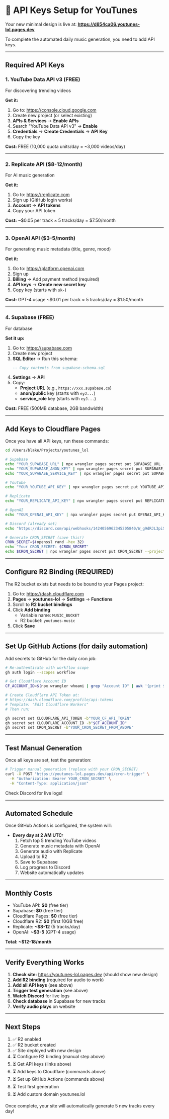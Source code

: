 # 🔑 API Keys Setup for YouTunes

Your new minimal design is live at: **https://d854ca06.youtunes-lol.pages.dev**

To complete the automated daily music generation, you need to add API keys.

---

## Required API Keys

### 1. **YouTube Data API v3** (FREE)
For discovering trending videos

**Get it:**
1. Go to: https://console.cloud.google.com
2. Create new project (or select existing)
3. **APIs & Services** → **Enable APIs**
4. Search "YouTube Data API v3" → **Enable**
5. **Credentials** → **Create Credentials** → **API Key**
6. Copy the key

**Cost:** FREE (10,000 quota units/day = ~3,000 videos/day)

---

### 2. **Replicate API** ($8-12/month)
For AI music generation

**Get it:**
1. Go to: https://replicate.com
2. Sign up (GitHub login works)
3. **Account** → **API tokens**
4. Copy your API token

**Cost:** ~$0.05 per track × 5 tracks/day = $7.50/month

---

### 3. **OpenAI API** ($3-5/month)
For generating music metadata (title, genre, mood)

**Get it:**
1. Go to: https://platform.openai.com
2. Sign up
3. **Billing** → Add payment method (required)
4. **API keys** → **Create new secret key**
5. Copy key (starts with `sk-`)

**Cost:** GPT-4 usage ~$0.01 per track × 5 tracks/day = $1.50/month

---

### 4. **Supabase** (FREE)
For database

**Set it up:**
1. Go to: https://supabase.com
2. Create new project
3. **SQL Editor** → Run this schema:
   ```sql
   -- Copy contents from supabase-schema.sql
   ```
4. **Settings** → **API**
5. Copy:
   - **Project URL** (e.g., `https://xxx.supabase.co`)
   - **anon/public** key (starts with `eyJ...`)
   - **service_role** key (starts with `eyJ...`)

**Cost:** FREE (500MB database, 2GB bandwidth)

---

## Add Keys to Cloudflare Pages

Once you have all API keys, run these commands:

```bash
cd /Users/blake/Projects/youtunes_lol

# Supabase
echo "YOUR_SUPABASE_URL" | npx wrangler pages secret put SUPABASE_URL --project-name=youtunes-lol
echo "YOUR_SUPABASE_ANON_KEY" | npx wrangler pages secret put SUPABASE_ANON_KEY --project-name=youtunes-lol
echo "YOUR_SUPABASE_SERVICE_KEY" | npx wrangler pages secret put SUPABASE_SERVICE_KEY --project-name=youtunes-lol

# YouTube
echo "YOUR_YOUTUBE_API_KEY" | npx wrangler pages secret put YOUTUBE_API_KEY --project-name=youtunes-lol

# Replicate
echo "YOUR_REPLICATE_API_KEY" | npx wrangler pages secret put REPLICATE_API_KEY --project-name=youtunes-lol

# OpenAI
echo "YOUR_OPENAI_API_KEY" | npx wrangler pages secret put OPENAI_API_KEY --project-name=youtunes-lol

# Discord (already set)
echo "https://discord.com/api/webhooks/1424056962345205840/W_g9dRJL3piScsAULxhrgW-xU9f9MHXDmZ48LDe7CvviFRusjNZo21U-5Zo4i5yq1jUV" | npx wrangler pages secret put DISCORD_WEBHOOK_URL --project-name=youtunes-lol

# Generate CRON_SECRET (save this!)
CRON_SECRET=$(openssl rand -hex 32)
echo "Your CRON_SECRET: $CRON_SECRET"
echo $CRON_SECRET | npx wrangler pages secret put CRON_SECRET --project-name=youtunes-lol
```

---

## Configure R2 Binding (REQUIRED)

The R2 bucket exists but needs to be bound to your Pages project:

1. Go to: https://dash.cloudflare.com
2. **Pages** → **youtunes-lol** → **Settings** → **Functions**
3. Scroll to **R2 bucket bindings**
4. Click **Add binding**
   - Variable name: `MUSIC_BUCKET`
   - R2 bucket: `youtunes-music`
5. Click **Save**

---

## Set Up GitHub Actions (for daily automation)

Add secrets to GitHub for the daily cron job:

```bash
# Re-authenticate with workflow scope
gh auth login --scopes workflow

# Get Cloudflare Account ID
CF_ACCOUNT_ID=$(npx wrangler whoami | grep "Account ID" | awk '{print $3}')

# Create Cloudflare API Token at:
# https://dash.cloudflare.com/profile/api-tokens
# Template: "Edit Cloudflare Workers"
# Then run:

gh secret set CLOUDFLARE_API_TOKEN -b"YOUR_CF_API_TOKEN"
gh secret set CLOUDFLARE_ACCOUNT_ID -b"$CF_ACCOUNT_ID"
gh secret set CRON_SECRET -b"YOUR_CRON_SECRET_FROM_ABOVE"
```

---

## Test Manual Generation

Once all keys are set, test the generation:

```bash
# Trigger manual generation (replace with your CRON_SECRET)
curl -X POST "https://youtunes-lol.pages.dev/api/cron-trigger" \
  -H "Authorization: Bearer YOUR_CRON_SECRET" \
  -H "Content-Type: application/json"
```

Check Discord for live logs!

---

## Automated Schedule

Once GitHub Actions is configured, the system will:

- **Every day at 2 AM UTC:**
  1. Fetch top 5 trending YouTube videos
  2. Generate music metadata with OpenAI
  3. Generate audio with Replicate
  4. Upload to R2
  5. Save to Supabase
  6. Log progress to Discord
  7. Website automatically updates

---

## Monthly Costs

- YouTube API: **$0** (free tier)
- Supabase: **$0** (free tier)
- Cloudflare Pages: **$0** (free tier)
- Cloudflare R2: **$0** (first 10GB free)
- Replicate: **~$8-12** (5 tracks/day)
- OpenAI: **~$3-5** (GPT-4 usage)

**Total: ~$12-18/month**

---

## Verify Everything Works

1. **Check site:** https://youtunes-lol.pages.dev (should show new design)
2. **Add R2 binding** (required for audio to work)
3. **Add all API keys** (see above)
4. **Trigger test generation** (see above)
5. **Watch Discord** for live logs
6. **Check database** in Supabase for new tracks
7. **Verify audio plays** on website

---

## Next Steps

1. ✅ R2 enabled
2. ✅ R2 bucket created
3. ✅ Site deployed with new design
4. ⏳ Configure R2 binding (manual step above)
5. ⏳ Get API keys (links above)
6. ⏳ Add keys to Cloudflare (commands above)
7. ⏳ Set up GitHub Actions (commands above)
8. ⏳ Test first generation
9. ⏳ Add custom domain youtunes.lol

Once complete, your site will automatically generate 5 new tracks every day!
